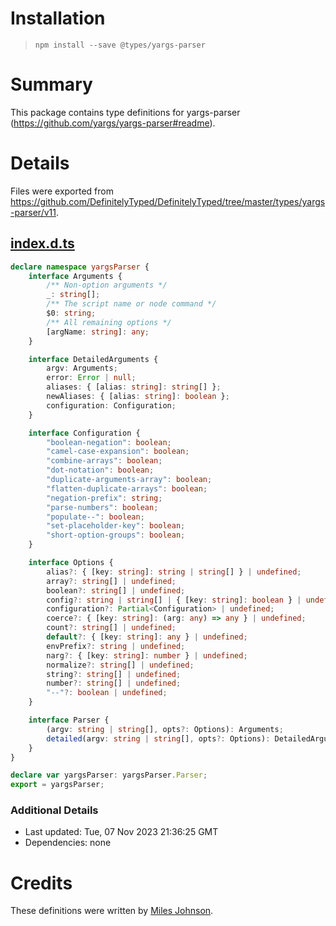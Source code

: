 # Installation
> `npm install --save @types/yargs-parser`

# Summary
This package contains type definitions for yargs-parser (https://github.com/yargs/yargs-parser#readme).

# Details
Files were exported from https://github.com/DefinitelyTyped/DefinitelyTyped/tree/master/types/yargs-parser/v11.
## [index.d.ts](https://github.com/DefinitelyTyped/DefinitelyTyped/tree/master/types/yargs-parser/v11/index.d.ts)
````ts
declare namespace yargsParser {
    interface Arguments {
        /** Non-option arguments */
        _: string[];
        /** The script name or node command */
        $0: string;
        /** All remaining options */
        [argName: string]: any;
    }

    interface DetailedArguments {
        argv: Arguments;
        error: Error | null;
        aliases: { [alias: string]: string[] };
        newAliases: { [alias: string]: boolean };
        configuration: Configuration;
    }

    interface Configuration {
        "boolean-negation": boolean;
        "camel-case-expansion": boolean;
        "combine-arrays": boolean;
        "dot-notation": boolean;
        "duplicate-arguments-array": boolean;
        "flatten-duplicate-arrays": boolean;
        "negation-prefix": string;
        "parse-numbers": boolean;
        "populate--": boolean;
        "set-placeholder-key": boolean;
        "short-option-groups": boolean;
    }

    interface Options {
        alias?: { [key: string]: string | string[] } | undefined;
        array?: string[] | undefined;
        boolean?: string[] | undefined;
        config?: string | string[] | { [key: string]: boolean } | undefined;
        configuration?: Partial<Configuration> | undefined;
        coerce?: { [key: string]: (arg: any) => any } | undefined;
        count?: string[] | undefined;
        default?: { [key: string]: any } | undefined;
        envPrefix?: string | undefined;
        narg?: { [key: string]: number } | undefined;
        normalize?: string[] | undefined;
        string?: string[] | undefined;
        number?: string[] | undefined;
        "--"?: boolean | undefined;
    }

    interface Parser {
        (argv: string | string[], opts?: Options): Arguments;
        detailed(argv: string | string[], opts?: Options): DetailedArguments;
    }
}

declare var yargsParser: yargsParser.Parser;
export = yargsParser;

````

### Additional Details
 * Last updated: Tue, 07 Nov 2023 21:36:25 GMT
 * Dependencies: none

# Credits
These definitions were written by [Miles Johnson](https://github.com/milesj).
